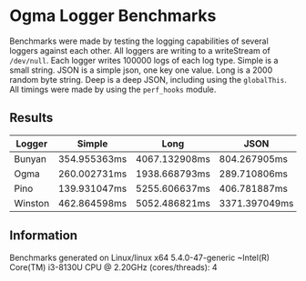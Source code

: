 # Ogma Logger Benchmarks

Benchmarks were made by testing the logging capabilities of several loggers against each other. All loggers are writing to a writeStream of `/dev/null`. Each logger writes 100000 logs of each log type. Simple is a small string. JSON is a simple json, one key one value. Long is a 2000 random byte string. Deep is a deep JSON, including using the `globalThis`. All timings were made by using the `perf_hooks` module.

## Results

| Logger | Simple | Long | JSON | Deep |
| --- | --- | --- | --- | --- |
| Bunyan | 354.955363ms | 4067.132908ms | 804.267905ms | 1287.702897ms |
| Ogma | 260.002731ms | 1938.668793ms | 289.710806ms | 398.153038ms |
| Pino | 139.931047ms | 5255.606637ms | 406.781887ms | 2781.67296ms |
| Winston | 462.864598ms | 5052.486821ms | 3371.397049ms | 1742.606749ms |

## Information

Benchmarks generated on Linux/linux x64 5.4.0-47-generic ~Intel(R) Core(TM) i3-8130U CPU @ 2.20GHz (cores/threads): 4
